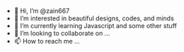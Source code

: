 - 👋 Hi, I’m @zain667
- 👀 I’m interested in beautiful designs, codes, and minds
- 🌱 I’m currently learning Javascript and some other stuff
- 💞️ I’m looking to collaborate on ...
- 📫 How to reach me ...

<!---
zain667/zain667 is a ✨ special ✨ repository because its `README.md` (this file) appears on your GitHub profile.
You can click the Preview link to take a look at your changes.
--->
